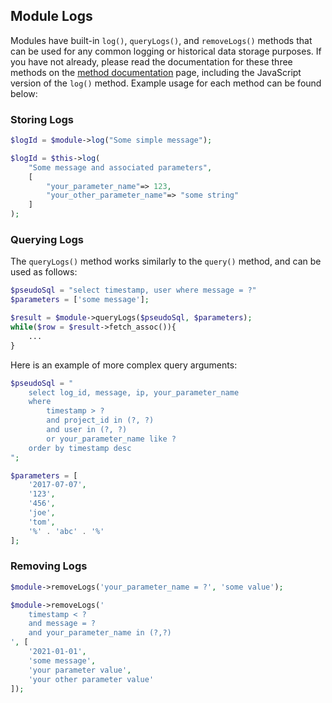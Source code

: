 ## Module Logs

Modules have built-in `log()`, `queryLogs()`, and `removeLogs()` methods that can be used for any common logging or historical data storage purposes.  If you have not already, please read the documentation for these three methods on the [method documentation](methods/README.md) page, including the JavaScript version of the `log()` method.  Example usage for each method can be found below:

### Storing Logs
```php
$logId = $module->log("Some simple message");
```

```php
$logId = $this->log(
	"Some message and associated parameters",
	[
		"your_parameter_name"=> 123,
		"your_other_parameter_name"=> "some string"
	]
);
```

### Querying Logs
The `queryLogs()` method works similarly to the `query()` method, and can be used as follows:
```php
$pseudoSql = "select timestamp, user where message = ?"
$parameters = ['some message'];

$result = $module->queryLogs($pseudoSql, $parameters);
while($row = $result->fetch_assoc()){
	...
}
```

Here is an example of more complex query arguments:

```php
$pseudoSql = "
	select log_id, message, ip, your_parameter_name
	where
		timestamp > ?
		and project_id in (?, ?)
		and user in (?, ?)
		or your_parameter_name like ?
	order by timestamp desc
";

$parameters = [
	'2017-07-07',
	'123',
	'456',
	'joe',
	'tom',
	'%' . 'abc' . '%'
];
```

### Removing Logs

```php
$module->removeLogs('your_parameter_name = ?', 'some value');
```

```php
$module->removeLogs('
	timestamp < ?
	and message = ?
	and your_parameter_name in (?,?)
', [
	'2021-01-01',
	'some message',
	'your parameter value',
	'your other parameter value'
]);
```
